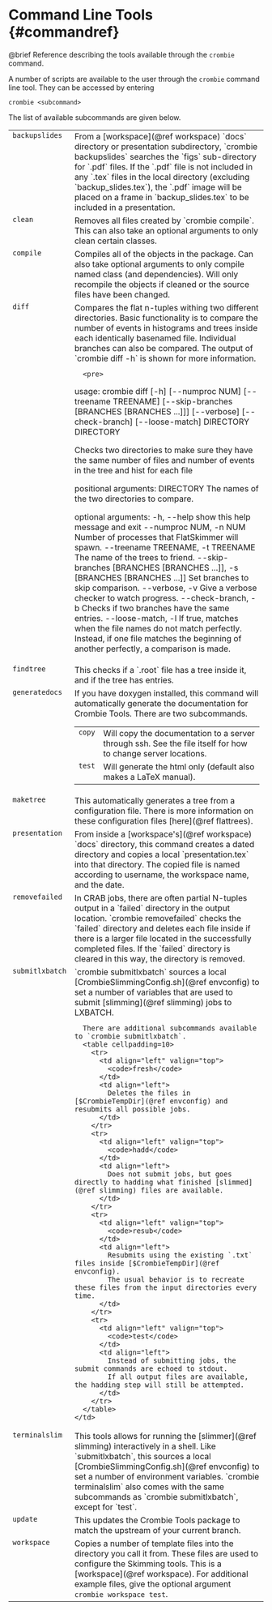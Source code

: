 # Command Line Tools {#commandref}

@brief Reference describing the tools available through the `crombie` command.

A number of scripts are available to the user through the `crombie` command line tool.
They can be accessed by entering

    crombie <subcommand>

The list of available subcommands are given below.

<table cellpadding=20>
  <tr>
    <td align="left" valign="top">
      <code>backupslides</code>
    </td>
    <td align="left">
      From a [workspace](@ref workspace) `docs` directory or presentation subdirectory,
      `crombie backupslides` searches the `figs` sub-directory for `.pdf` files.
      If the `.pdf` file is not included in any `.tex` files in the local directory
      (excluding `backup_slides.tex`), the `.pdf` image will be placed on a frame in
      `backup_slides.tex` to be included in a presentation.
    </td>
  </tr>
  <tr>
    <td align="left" valign="top">
      <code>clean</code>
    </td>
    <td align="left">
      Removes all files created by `crombie compile`.
      This can also take an optional arguments to only clean certain classes.
    </td>
  </tr>
  <tr>
    <td align="left" valign="top">
      <code>compile</code>
    </td>
    <td align="left">
      Compiles all of the objects in the package.
      Can also take optional arguments to only compile named class (and dependencies).
      Will only recompile the objects if cleaned or the source files have been changed.
    </td>
  </tr>
  <tr>
    <td align="left" valign="top">
      <code>diff</code>
    </td>
    <td align="left">
      Compares the flat n-tuples withing two different directories.
      Basic functionality is to compare the number of events in histograms and trees
      inside each identically basenamed file.
      Individual branches can also be compared.
      The output of `crombie diff -h` is shown for more information.

      <pre>
usage: crombie diff [-h] [--numproc NUM] [--treename TREENAME]
                    [--skip-branches [BRANCHES [BRANCHES ...]]] [--verbose]
                    [--check-branch] [--loose-match]
                    DIRECTORY DIRECTORY

Checks two directories to make sure they have the same number of files and
number of events in the tree and hist for each file

positional arguments:
  DIRECTORY             The names of the two directories to compare.

optional arguments:
  -h, --help            show this help message and exit
  --numproc NUM, -n NUM
                        Number of processes that FlatSkimmer will spawn.
  --treename TREENAME, -t TREENAME
                        The name of the trees to friend.
  --skip-branches [BRANCHES [BRANCHES ...]], -s [BRANCHES [BRANCHES ...]]
                        Set branches to skip comparison.
  --verbose, -v         Give a verbose checker to watch progress.
  --check-branch, -b    Checks if two branches have the same entries.
  --loose-match, -l     If true, matches when the file names do not match
                        perfectly. Instead, if one file matches the beginning
                        of another perfectly, a comparison is made.
      </pre>
    </td>
  </tr>
  <tr>
    <td align="left" valign="top">
      <code>findtree</code>
    </td>
    <td align="left">
      This checks if a `.root` file has a tree inside it, and if the tree has entries.
    </td>
  </tr>
  <tr>
    <td align="left" valign="top">
      <code>generatedocs</code>
    </td>
    <td align="left">
      If you have doxygen installed, this command will automatically generate the
      documentation for Crombie Tools. There are two subcommands.
      <table cellpadding=10>
        <tr>
          <td align="left" valign="top">
            <code>copy</code>
          </td>
          <td align="left">
            Will copy the documentation to a server through ssh.
            See the file itself for how to change server locations.
          </td>
        </tr>
        <tr>
          <td align="left" valign="top">
            <code>test</code>
          </td>
          <td align="left">
            Will generate the html only (default also makes a LaTeX manual).
          </td>
        </tr>
      </table>
    </td>
  </tr>
  <tr>
    <td align="left" valign="top">
      <code>maketree</code>
    </td>
    <td align="left">
      This automatically generates a tree from a configuration file.
      There is more information on these configuration files [here](@ref flattrees).
    </td>
  </tr>
  <tr>
    <td align="left" valign="top">
      <code>presentation</code>
    </td>
    <td align="left">
      From inside a [workspace's](@ref workspace) `docs` directory, this command
      creates a dated directory and copies a local `presentation.tex` into that directory.
      The copied file is named according to username, the workspace name, and the date.
    </td>
  </tr>
  <tr>
    <td align="left" valign="top">
      <code>removefailed</code>
    </td>
    <td align="left">
      In CRAB jobs, there are often partial N-tuples output in a `failed` directory in the output location.
      `crombie removefailed` checks the `failed` directory and deletes each file inside if there is a larger
      file located in the successfully completed files.
      If the `failed` directory is cleared in this way, the directory is removed.
    </td>
  </tr>
  <tr>
    <td align="left" valign="top">
      <code>submitlxbatch</code>
    </td>
    <td align="left">
      `crombie submitlxbatch` sources a local [CrombieSlimmingConfig.sh](@ref envconfig) to set a number of variables
      that are used to submit [slimming](@ref slimming) jobs to LXBATCH.

      There are additional subcommands available to `crombie submitlxbatch`.
      <table cellpadding=10>
        <tr>
          <td align="left" valign="top">
            <code>fresh</code>
          </td>
          <td align="left">
            Deletes the files in [$CrombieTempDir](@ref envconfig) and resubmits all possible jobs.
          </td>
        </tr>
        <tr>
          <td align="left" valign="top">
            <code>hadd</code>
          </td>
          <td align="left">
            Does not submit jobs, but goes directly to hadding what finished [slimmed](@ref slimming) files are available.
          </td>
        </tr>
        <tr>
          <td align="left" valign="top">
            <code>resub</code>
          </td>
          <td align="left">
            Resubmits using the existing `.txt` files inside [$CrombieTempDir](@ref envconfig).
            The usual behavior is to recreate these files from the input directories every time.
          </td>
        </tr>
        <tr>
          <td align="left" valign="top">
            <code>test</code>
          </td>
          <td align="left">
            Instead of submitting jobs, the submit commands are echoed to stdout.
            If all output files are available, the hadding step will still be attempted.
          </td>
        </tr>
      </table>
    </td>
  </tr>
  <tr>
    <td align="left" valign="top">
      <code>terminalslim</code>
    </td>
    <td align="left">
      This tools allows for running the [slimmer](@ref slimming) interactively in a shell.
      Like `submitlxbatch`, this sources a local [CrombieSlimmingConfig.sh](@ref envconfig) to set a number of environment variables.
      `crombie terminalslim` also comes with the same subcommands as `crombie submitlxbatch`, except for `test`.
    </td>
  </tr>
  <tr>
    <td align="left" valign="top">
      <code>update</code>
    </td>
    <td align="left">
      This updates the Crombie Tools package to match the upstream of your current branch.
    </td>
  </tr>
  <tr>
    <td align="left" valign="top">
      <code>workspace</code>
    </td>
    <td align="left">
      Copies a number of template files into the directory you call it from.
      These files are used to configure the Skimming tools.
      This is a [workspace](@ref workspace).
      For additional example files, give the optional argument <code>crombie workspace test</code>.
    </td>
  </tr>
</table>
